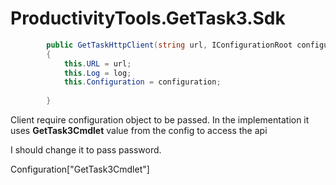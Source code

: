 # ProductivityTools.GetTask3.Sdk


```c#
        public GetTaskHttpClient(string url, IConfigurationRoot configuration, Action<string> log)
        {
            this.URL = url;
            this.Log = log;
            this.Configuration = configuration;
            
        }
```

Client require configuration object to be passed. In the implementation it uses **GetTask3Cmdlet** value from the config to access the api

I should change it to pass password.

Configuration["GetTask3Cmdlet"]
